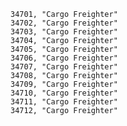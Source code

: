 ﻿```text
34701, "Cargo Freighter"
34702, "Cargo Freighter"
34703, "Cargo Freighter"
34704, "Cargo Freighter"
34705, "Cargo Freighter"
34706, "Cargo Freighter"
34707, "Cargo Freighter"
34708, "Cargo Freighter"
34709, "Cargo Freighter"
34710, "Cargo Freighter"
34711, "Cargo Freighter"
34712, "Cargo Freighter"
```